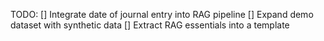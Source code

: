 TODO: 
[] Integrate date of journal entry into RAG pipeline
[] Expand demo dataset with synthetic data
[] Extract RAG essentials into a template